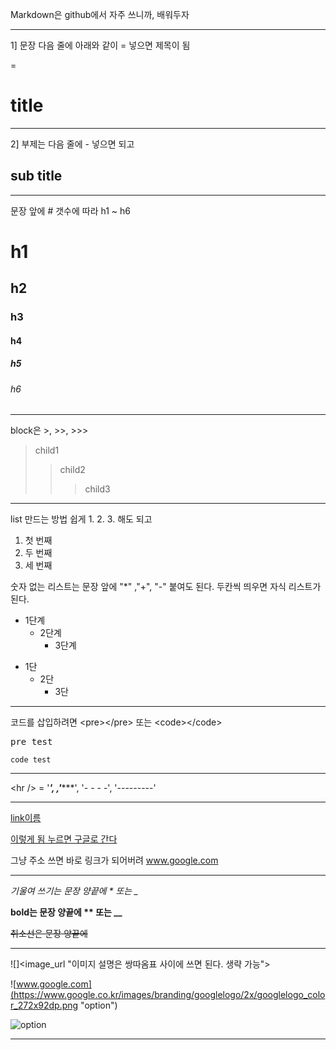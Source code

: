 Markdown은 github에서 자주 쓰니까, 배워두자

***

1] 문장 다음 줄에 아래와 같이 = 넣으면 제목이 됨

=

title
=


***


2] 부제는 다음 줄에 - 넣으면 되고

sub title
-


***


문장 앞에 # 갯수에 따라 h1 ~ h6

# h1
## h2
### h3
#### h4
##### h5
###### h6


***


block은 >, >>, >>>
>child1
>>child2
>>>child3


***


list 만드는 방법 쉽게 1. 2. 3. 해도 되고
1. 첫 번째
2. 두 번째
3. 세 번째


숫자 없는 리스트는 문장 앞에 "*" ,"+", "-" 붙여도 된다. 두칸씩 띄우면 자식 리스트가 된다.

* 1단계
  - 2단계
    + 3단계
 
+ 1단
  + 2단
    + 3단
 

***


코드를 삽입하려면 &lt;pre&gt;&lt;/pre&gt; 또는 &lt;code&gt;&lt;/code&gt;
<pre>pre test</pre>
<code>code test</code>


***


&lt;hr /&gt; = '***', ,'******', '- - - -', '---------'


***


[link이름](url)

[이렇게 됨 누르면 구글로 간다](www.google.com)

그냥 주소 쓰면 바로 링크가 되어버려 www.google.com


***


*기울여 쓰기는 문장 양끝에 * 또는 _*

**bold는 문장 양끝에 ** 또는 __**

~~취소선은 문장 양끝에~~


*****


![]&lt;image_url "이미지 설명은 쌍따옴표 사이에 쓰면 된다. 생략 가능"&gt;

![www.google.com](https://www.google.co.kr/images/branding/googlelogo/2x/googlelogo_color_272x92dp.png "option")

![](https://www.google.co.kr/images/branding/googlelogo/2x/googlelogo_color_272x92dp.png "option")



*****
